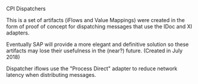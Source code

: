 CPI Dispatchers

This is a set of artifacts (iFlows and Value Mappings) were created in the form of proof of concept for dispatching messages that use the IDoc and XI adapters.

Eventually SAP will provide a more elegant and definitive solution so these artifacts may lose their usefulness in the (near?) future. (Created in July 2018) 

Dispatcher iflows use the "Process Direct" adapter to reduce network latency when distributing messages.
